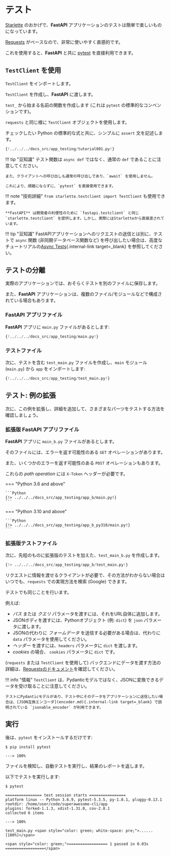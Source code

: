 # テスト

<a href="https://www.starlette.io/testclient/" class="external-link" target="_blank">Starlette</a> のおかげで、**FastAPI** アプリケーションのテストは簡単で楽しいものになっています。

<a href="http://docs.python-requests.org" class="external-link" target="_blank">Requests</a> がベースなので、非常に使いやすく直感的です。

これを使用すると、**FastAPI** と共に <a href="https://docs.pytest.org/" class="external-link" target="_blank">pytest</a> を直接利用できます。

## `TestClient` を使用

`TestClient` をインポートします。

`TestClient` を作成し、**FastAPI** に渡します。

`test_` から始まる名前の関数を作成します (これは `pytest` の標準的なコンベンションです)。

`requests` と同じ様に `TestClient` オブジェクトを使用します。

チェックしたい Python の標準的な式と共に、シンプルに `assert` 文を記述します。

```Python hl_lines="2  12  15-18"
{!../../../docs_src/app_testing/tutorial001.py!}
```

!!! tip "豆知識"
    テスト関数は `async def` ではなく、通常の `def` であることに注意してください。

    また、クライアントへの呼び出しも通常の呼び出しであり、`await` を使用しません。

    これにより、煩雑にならずに、`pytest` を直接使用できます。

!!! note "技術詳細"
    `from starlette.testclient import TestClient` も使用できます。

    **FastAPI** は開発者の利便性のために `fastapi.testclient` と同じ `starlette.testclient` を提供します。しかし、実際にはStarletteから直接渡されています。

!!! tip "豆知識"
    FastAPIアプリケーションへのリクエストの送信とは別に、テストで `async` 関数 (非同期データベース関数など) を呼び出したい場合は、高度なチュートリアルの[Async Tests](../advanced/async-tests.md){.internal-link target=_blank} を参照してください。

## テストの分離

実際のアプリケーションでは、おそらくテストを別のファイルに保存します。

また、**FastAPI** アプリケーションは、複数のファイル/モジュールなどで構成されている場合もあります。

### **FastAPI** アプリファイル

**FastAPI** アプリに `main.py` ファイルがあるとします:

```Python
{!../../../docs_src/app_testing/main.py!}
```

### テストファイル

次に、テストを含む `test_main.py` ファイルを作成し、`main` モジュール (`main.py`) から `app` をインポートします:

```Python
{!../../../docs_src/app_testing/test_main.py!}
```

## テスト: 例の拡張

次に、この例を拡張し、詳細を追加して、さまざまなパーツをテストする方法を確認しましょう。


### 拡張版 **FastAPI** アプリファイル

**FastAPI** アプリに `main_b.py` ファイルがあるとします。

そのファイルには、エラーを返す可能性のある `GET` オペレーションがあります。

また、いくつかのエラーを返す可能性のある `POST` オペレーションもあります。

これらの *path operation* には `X-Token` ヘッダーが必要です。

=== "Python 3.6 and above"

    ```Python
    {!> ../../../docs_src/app_testing/app_b/main.py!}
    ```

=== "Python 3.10 and above"

    ```Python
    {!> ../../../docs_src/app_testing/app_b_py310/main.py!}
    ```

### 拡張版テストファイル

次に、先程のものに拡張版のテストを加えた、`test_main_b.py` を作成します。

```Python
{!> ../../../docs_src/app_testing/app_b/test_main.py!}
```

リクエストに情報を渡せるクライアントが必要で、その方法がわからない場合はいつでも、`requests` での実現方法を検索 (Google) できます。

テストでも同じことを行います。

例えば:

* *パス* または *クエリ* パラメータを渡すには、それをURL自体に追加します。
* JSONボディを渡すには、Pythonオブジェクト (例: `dict`) を `json` パラメータに渡します。
* JSONの代わりに *フォームデータ* を送信する必要がある場合は、代わりに `data` パラメータを使用してください。
* *ヘッダー* を渡すには、`headers` パラメータに `dict` を渡します。
* *cookies* の場合、 `cookies` パラメータに `dict` です。

(`requests` または `TestClient` を使用して) バックエンドにデータを渡す方法の詳細は、<a href="http://docs.python-requests.org" class="external-link" target="_blank">Requestsのドキュメント</a>を確認してください。

!!! info "情報"
    `TestClient` は、Pydanticモデルではなく、JSONに変換できるデータを受け取ることに注意してください。

    テストにPydanticモデルがあり、テスト中にそのデータをアプリケーションに送信したい場合は、[JSON互換エンコーダ](encoder.md){.internal-link target=_blank} で説明されている `jsonable_encoder` が利用できます。

## 実行

後は、`pytest` をインストールするだけです:

<div class="termy">

```console
$ pip install pytest

---> 100%
```

</div>

ファイルを検知し、自動テストを実行し、結果のレポートを返します。

以下でテストを実行します:

<div class="termy">

```console
$ pytest

================ test session starts ================
platform linux -- Python 3.6.9, pytest-5.3.5, py-1.8.1, pluggy-0.13.1
rootdir: /home/user/code/superawesome-cli/app
plugins: forked-1.1.3, xdist-1.31.0, cov-2.8.1
collected 6 items

---> 100%

test_main.py <span style="color: green; white-space: pre;">......                            [100%]</span>

<span style="color: green;">================= 1 passed in 0.03s =================</span>
```

</div>
